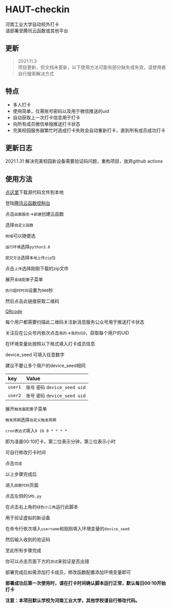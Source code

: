 # HAUT-checkin
河南工业大学自动校外打卡  
请部署至腾讯云函数或其他平台

## 更新
> 2021.11.3  
> 项目更新，但文档未更新，以下使用方法可能有部分缺失或失效，请使用者自行搜索解决方式

## 特点
- 多人打卡
- 使用简单，仅需账号密码以及用于微信推送的uid
- 自动获取上一次打卡信息用于打卡
- 向所有成员微信单独推送打卡状态 
- 完美校园服务器繁忙时造成打卡失败会自动重新打卡，直到所有成员成功打卡

## 更新日志

2021.1.31 解决完美校园新设备需要验证码问题，重构项目，放弃github actions

## 使用方法  

[点这里](https://github.com/themanforfree/HAUT-checkin/releases/download/v0.1.0/HAUT-checkin-SCF.zip)下载源代码文件到本地

登陆[腾讯云函数控制台](https://console.cloud.tencent.com/scf/)

点击`函数服务`->`新建`创建云函数

选择`自定义函数`

`地域`可以随便选

`运行环境`选择`python3.6`

`提交方法`选择`本地上传zip包`

点击`上传`选择刚刚下载的zip文件

展开`高级配置`子菜单

`执行超时时间`设置为`900`秒

然后点击此链接获取二维码

[QRcode](http://wxpusher.zjiecode.com/api/qrcode/1men6ZnAtqckyldYHDbYfOKSsqcxxhXtu6nXChdP9iybdir048fJ1VxU0W5Kwlgo.jpg)

每个用户都需要扫描此二维码关注新消息服务公众号用于推送打卡状态

关注后在公众号内依次点击`我的`->`我的UID`，获取每个用户的UID

在环境变量处按照以下格式填入打卡成员信息

device_seed 可填入任意数字

建议不要让多个用户的device_seed相同

| key     | Value          | 
| :------ | :--------------|
| `user1` | `账号` `密码` `device_seed uid` | 
| `user2` | `账号` `密码` `device_seed uid` | 


展开`触发器配置`子菜单

`触发周期`选择`自定义触发周期`

`cron表达式`填入`0 10 0 * * * *`

即为凌晨00:10打卡，第二位表示分钟，第三位表示小时

可自行修改打卡时间

点击`完成`

以上步骤完成后

进入`函数代码`页面

点击左侧的`SMS.py`

在点击右上角的`绿色小三角`运行此脚本

用于验证虚拟的新设备

在命令行依次填入`username`和刚刚填入环境变量的`device_seed`

然后输入收到的验证码

至此所有步骤完成

你可以点击页面下方的`测试`来验证是否出错

部署完成后如需添加打卡成员，修改函数配置添加环境变量即可

**部署成功后第一次使用时，请在打卡时间确认脚本运行正常，默认每日00:10开始打卡**

**注意：本项目默认学校为河南工业大学，其他学校请自行修改代码。**




